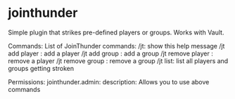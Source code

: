 # jointhunder
Simple plugin that strikes pre-defined players or groups. Works with Vault.

Commands:
  List of JoinThunder commands:
    /jt: show this help message
    /jt add player <player>: add a player
    /jt add group <group>: add a group
    /jt remove player <player>: remove a player
    /jt remove group <group>: remove a group
    /jt list: list all players and groups getting stroken
    
Permissions:
  jointhunder.admin:
    description: Allows you to use above commands
